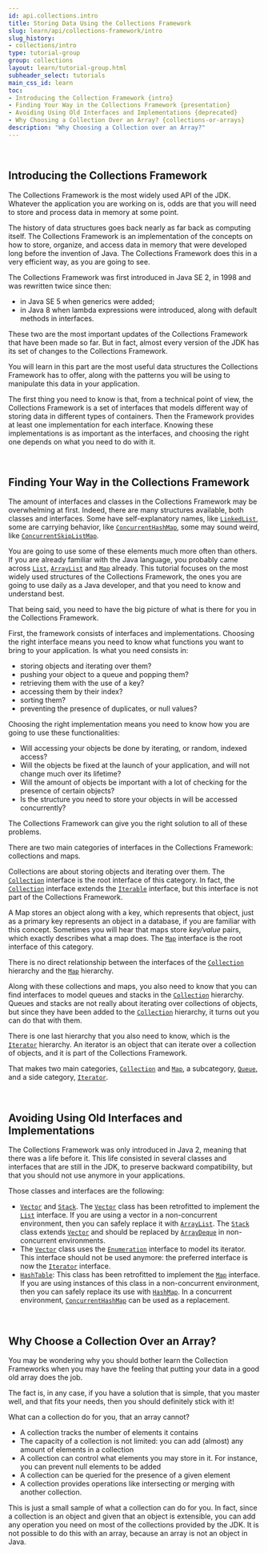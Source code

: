 ```yaml
---
id: api.collections.intro
title: Storing Data Using the Collections Framework
slug: learn/api/collections-framework/intro
slug_history:
- collections/intro
type: tutorial-group
group: collections
layout: learn/tutorial-group.html
subheader_select: tutorials
main_css_id: learn
toc:
- Introducing the Collection Framework {intro}
- Finding Your Way in the Collections Framework {presentation}
- Avoiding Using Old Interfaces and Implementations {deprecated}
- Why Choosing a Collection Over an Array? {collections-or-arrays}
description: "Why Choosing a Collection over an Array?"
---
```



<a id="intro">&nbsp;</a>
## Introducing the Collections Framework

The Collections Framework is the most widely used API of the JDK. Whatever the application you are working on is, odds are that you will need to store and process data in memory at some point. 

The history of data structures goes back nearly as far back as computing itself. The Collections Framework is an implementation of the concepts on how to store, organize, and access data in memory that were developed long before the invention of Java. The Collections Framework does this in a very efficient way, as you are going to see.

The Collections Framework was first introduced in Java SE 2, in 1998 and was rewritten twice since then: 

- in Java SE 5 when generics were added;
- in Java 8 when lambda expressions were introduced, along with default methods in interfaces. 

These two are the most important updates of the Collections Framework that have been made so far. But in fact, almost every version of the JDK has its set of changes to the Collections Framework.   

You will learn in this part are the most useful data structures the Collections Framework has to offer, along with the patterns you will be using to manipulate this data in your application.

The first thing you need to know is that, from a technical point of view, the Collections Framework is a set of interfaces that models different way of storing data in different types of containers. Then the Framework provides at least one implementation for each interface. Knowing these implementations is as important as the interfaces, and choosing the right one depends on what you need to do with it. 


<a id="presentation">&nbsp;</a>
## Finding Your Way in the Collections Framework

The amount of interfaces and classes  in the Collections Framework may be overwhelming at first. Indeed, there are many structures available, both classes and interfaces. Some have self-explanatory names, like [`LinkedList`](javadoc:LinkedList), some are carrying behavior, like [`ConcurrentHashMap`](javadoc:ConcurrentHashMap), some may sound weird, like [`ConcurrentSkipListMap`](javadoc:ConcurrentSkipListMap).

You are going to use some of these elements much more often than others. If you are already familiar with the Java language, you probably came across [`List`](javadoc:List), [`ArrayList`](javadoc:ArrayList) and [`Map`](javadoc:Map) already. This tutorial focuses on the most widely used structures of the Collections Framework, the ones you are going to use daily as a Java developer, and that you need to know and understand best.

That being said, you need to have the big picture of what is there for you in the Collections Framework. 

First, the framework consists of interfaces and implementations. Choosing the right interface means you need to know what functions you want to bring to your application. Is what you need consists in: 

- storing objects and iterating over them?
- pushing your object to a queue and popping them?  
- retrieving them with the use of a key?
- accessing them by their index?
- sorting them?
- preventing the presence of duplicates, or null values?

Choosing the right implementation means you need to know how you are going to use these functionalities:

- Will accessing your objects be done by iterating, or random, indexed access?
- Will the objects be fixed at the launch of your application, and will not change much over its lifetime?
- Will the amount of objects be important with a lot of checking for the presence of certain objects?
- Is the structure you need to store your objects in will be accessed concurrently?

The Collections Framework can give you the right solution to all of these problems.  

There are two main categories of interfaces in the Collections Framework: collections and maps. 

Collections are about storing objects and iterating over them. The [`Collection`](javadoc:Collection) interface is the root interface of this category. In fact, the [`Collection`](javadoc:Collection) interface extends the [`Iterable`](javadoc:Iterable) interface, but this interface is not part of the Collections Framework. 

A Map stores an object along with a key, which represents that object, just as a primary key represents an object in a database, if you are familiar with this concept. Sometimes you will hear that maps store _key/value_ pairs, which exactly describes what a map does. The [`Map`](javadoc:Map) interface is the root interface of this category. 

There is no direct relationship between the interfaces of the [`Collection`](javadoc:Collection) hierarchy and the [`Map`](javadoc:Map) hierarchy. 

Along with these collections and maps, you also need to know that you can find interfaces to model queues and stacks in the [`Collection`](javadoc:Collection) hierarchy. Queues and stacks are not really about iterating over collections of objects, but since they have been added to the [`Collection`](javadoc:Collection) hierarchy, it turns out you can do that with them. 

There is one last hierarchy that you also need to know, which is the [`Iterator`](javadoc:Iterator) hierarchy. An iterator is an object that can iterate over a collection of objects, and it is part of the Collections Framework. 

That makes two main categories, [`Collection`](javadoc:Collection) and [`Map`](javadoc:Map), a subcategory, [`Queue`](javadoc:Queue), and a side category, [`Iterator`](javadoc:Iterator). 


<a id="deprecated">&nbsp;</a>
## Avoiding Using Old Interfaces and Implementations

The Collections Framework was only introduced in Java 2, meaning that there was a life before it. This life consisted in several classes and interfaces that are still in the JDK, to preserve backward compatibility, but that you should not use anymore in your applications.

Those classes and interfaces are the following: 

- [`Vector`](javadoc:Vector) and [`Stack`](javadoc:Stack). The [`Vector`](javadoc:Vector) class has been retrofitted to implement the [`List`](javadoc:List) interface. If you are using a vector in a non-concurrent environment, then you can safely replace it with [`ArrayList`](javadoc:ArrayList). The [`Stack`](javadoc:Stack) class extends [`Vector`](javadoc:Vector) and should be replaced by [`ArrayDeque`](javadoc:ArrayDeque) in non-concurrent environments.
- The [`Vector`](javadoc:Vector) class uses the [`Enumeration`](javadoc:Enumeration) interface to model its iterator. This interface should not be used anymore: the preferred interface is now the [`Iterator`](javadoc:Iterator) interface.  
- [`HashTable`](javadoc:Hashtable): This class has been retrofitted to implement the [`Map`](javadoc:Map) interface. If you are using instances of this class in a non-concurrent environment, then you can safely replace its use with [`HashMap`](javadoc:HashMap). In a concurrent environment, [`ConcurrentHashMap`](javadoc:ConcurrentHashMap) can be used as a replacement. 


<a id="collections-or-arrays">&nbsp;</a>
## Why Choose a Collection Over an Array?

You may be wondering why you should bother learn the Collection Frameworks when you may have the feeling that putting your data in a good old array does the job. 

The fact is, in any case, if you have a solution that is simple, that you master well, and that fits your needs, then you should definitely stick with it! 

What can a collection do for you, that an array cannot?

- A collection tracks the number of elements it contains
- The capacity of a collection is not limited: you can add (almost) any amount of elements in a collection
- A collection can control what elements you may store in it. For instance, you can prevent null elements to be added
- A collection can be queried for the presence of a given element
- A collection provides operations like intersecting or merging with another collection. 

This is just a small sample of what a collection can do for you. In fact, since a collection is an object and given that an object is extensible, you can add any operation you need on most of the collections provided by the JDK. It is not possible to do this with an array, because an array is not an object in Java. 
